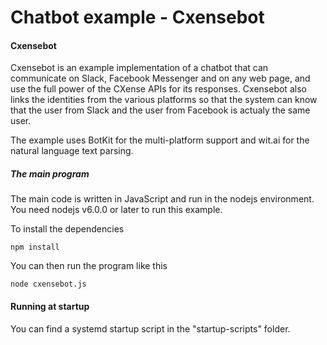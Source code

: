 
# Chatbot example - Cxensebot
#### Cxensebot

Cxensebot is an example implementation of a chatbot that can communicate on Slack, Facebook Messenger and on any web page, and use the full power of the CXense APIs for its responses.
Cxensebot also links the identities from the various platforms so that the system can know that the user from Slack and the user from Facebook is actualy the same user.

The example uses BotKit for the multi-platform support and wit.ai for the natural language text parsing.


##### The main program 

The main code is written in JavaScript and run in the nodejs environment.
You need nodejs v6.0.0 or later to run this example.

To install the dependencies
~~~~
npm install
~~~~

You can then run the program like this
~~~~
node cxensebot.js
~~~~


#### Running at startup

You can find a systemd startup script in the "startup-scripts" folder.
